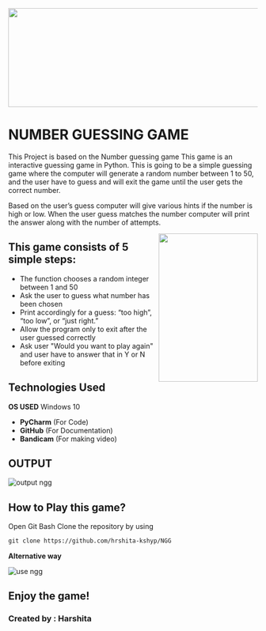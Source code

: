 
<img align="center" width="800" height="200" src="https://user-images.githubusercontent.com/85073963/123538183-36676280-d751-11eb-858c-b093736c8ef2.gif">  

# **NUMBER GUESSING GAME**   

 
This Project is based on the Number guessing game This game is an interactive guessing game in Python. This is going to be a simple guessing game where the computer will generate a random number between 1 to 50, and the user have to guess and will exit the game until the user gets the correct number.  


Based on the user’s guess computer will give various hints if the number is high or low. When the user guess matches the number computer will print the answer along with the number of attempts.

<img align="right" width="200" height="300" src="https://user-images.githubusercontent.com/85073963/123538124-d5d82580-d750-11eb-80d8-2aa5251279ad.gif">



 ## This game consists of 5 simple steps:


- The function chooses a random integer between 1 and 50
- Ask the user to guess what number has been chosen
- Print accordingly for a guess: “too high”, “too low”, or “just right.”
- Allow the program only to exit after the user guessed correctly
- Ask user "Would you want to play again" and user have to answer that in Y or N before exiting 
 
 ##  Technologies Used
  **OS USED** Windows 10
 - **PyCharm** (For Code)
 - **GitHub** (For Documentation)
 - **Bandicam** (For making video)
 
## **OUTPUT**
![output ngg](https://user-images.githubusercontent.com/85073963/122510756-bd1a9200-d023-11eb-8265-13d9dc5a8c3d.gif)

## How to Play this game?

Open Git Bash 
Clone the repository by using  
```html
git clone https://github.com/hrshita-kshyp/NGG  
```

**Alternative way**

![use ngg](https://user-images.githubusercontent.com/85073963/123510817-2db45500-d69b-11eb-9e1a-4c1edc4ce9d7.gif)

## **Enjoy the game!**

### Created by : Harshita

